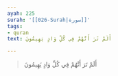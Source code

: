 ```yaml
---
ayah: 225
surah: '[[026-Surah|سورة]]'
tags:
- quran
text: أَلَمْ تَرَ أَنَّهُمْ فِي كُلِّ وَادٍ يَهِيمُونَ

---
```

> أَلَمْ تَرَ أَنَّهُمْ فِي كُلِّ وَادٍ يَهِيمُونَ
